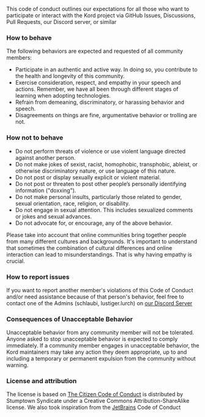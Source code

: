 This code of conduct outlines our expectations for all those who want to participate or interact with the Kord project via GitHub Issues, Discussions, Pull Requests, our Discord server, or similar
### How to behave
The following behaviors are expected and requested of all community members:

- Participate in an authentic and active way. In doing so, you contribute to the health and longevity of this community.
- Exercise consideration, respect, and empathy in your speech and actions. Remember, we have all been through different stages of learning when adopting technologies.
- Refrain from demeaning, discriminatory, or harassing behavior and speech.
- Disagreements on things are fine, argumentative behavior or trolling are not.

### How not to behave
- Do not perform threats of violence or use violent language directed against another person.
- Do not make jokes of sexist, racist, homophobic, transphobic, ableist, or otherwise discriminatory nature, or use language of this nature.
- Do not post or display sexually explicit or violent material.
- Do not post or threaten to post other people’s personally identifying information ("doxxing").
- Do not make personal insults, particularly those related to gender, sexual orientation, race, religion, or disability.
- Do not engage in sexual attention. This includes sexualized comments or jokes and sexual advances.
- Do not advocate for, or encourage, any of the above behavior.

Please take into account that online communities bring together people from many different cultures and backgrounds. It's important to understand that sometimes the combination of cultural differences and online interaction can lead to misunderstandings. That is why having empathy is crucial.

### How to report issues
If you want to report another member's violations of this Code of Conduct and/or need assistance because of that person's behavior, feel free to contact one of the Admins (schlaubi, lustiger.lurch) on [our Discord Server](https://discord.gg/6jcx5ev)

### Consequences of Unacceptable Behavior
Unacceptable behavior from any community member will not be tolerated. Anyone asked to stop unacceptable behavior is expected to comply immediately. If a community member engages in unacceptable behavior, the Kord maintainers may take any action they deem appropriate, up to and including a temporary or permanent expulsion from the community without warning.

### License and attribution
The license is based on [The Citizen Code of Conduct](https://github.com/stumpsyn/policies/blob/master/citizen_code_of_conduct.md) is distributed by Stumptown Syndicate under a Creative Commons Attribution-ShareAlike license.
We also took inspiration from the [JetBrains](https://github.com/jetbrains#code-of-conduct) Code of Conduct
